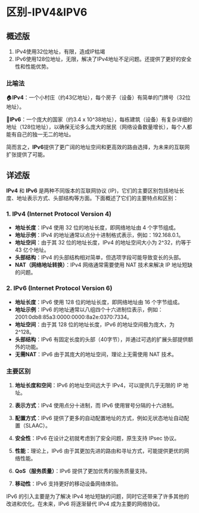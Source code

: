 # 区别-IPV4&IPV6

## 概述版

1. IPv4使用32位地址，有限，造成IP枯竭
2. IPv6使用128位地址，无限，解决了IPv4地址不足问题。还提供了更好的安全性和性能优势。

### 比喻法

🏠**IPv4**：一个小村庄（约43亿地址），每个房子（设备）有简单的门牌号（32位地址）。

🌇**IPv6**：一个庞大的国家（约3.4 x 10^38地址），每栋建筑（设备）有复杂详细的地址（128位地址），以确保无论多么庞大的居民（网络设备数量增长），每个人都能有自己的独一无二的地址。

简而言之，**IPv6**提供了更广阔的地址空间和更高效的路由选择，为未来的互联网扩张提供了可能。


## 详述版

**IPv4** 和 **IPv6** 是两种不同版本的互联网协议 (IP)，它们的主要区别包括地址长度、地址表示方式、头部结构等方面。下面概述了它们的主要特点和区别：

### 1. IPv4 (Internet Protocol Version 4)

- **地址长度**：IPv4 使用 32 位的地址长度，即网络地址由 4 个字节组成。
- **地址示例**：IPv4 的地址通常以点分十进制格式表示，例如：192.168.0.1。
- **地址空间**：由于其 32 位的地址长度，IPv4 的地址空间大小为 2^32，约等于 43 亿个地址。
- **头部结构**：IPv4 的头部结构相对简单，但选项字段可能导致变长的头部。
- **NAT（网络地址转换）**：IPv4 网络通常需要使用 NAT 技术来解决 IP 地址短缺的问题。

### 2. IPv6 (Internet Protocol Version 6)

- **地址长度**：IPv6 使用 128 位的地址长度，即网络地址由 16 个字节组成。
- **地址示例**：IPv6 的地址通常以八组四个十六进制位表示，例如：2001:0db8:85a3:0000:0000:8a2e:0370:7334。
- **地址空间**：由于其 128 位的地址长度，IPv6 的地址空间极为庞大，为 2^128。
- **头部结构**：IPv6 有固定长度的头部（40字节），并通过可选的扩展头部提供额外的功能。
- **无需NAT**：IPv6 由于其庞大的地址空间，理论上无需使用 NAT 技术。

### 主要区别

1. **地址长度和空间**：IPv6 的地址空间远大于 IPv4，可以提供几乎无限的 IP 地址。
   
2. **表示方式**：IPv4 使用点分十进制，而 IPv6 使用冒号分隔的十六进制。

3. **配置方式**：IPv6 提供了更多的自动配置地址的方式，例如无状态地址自动配置（SLAAC）。

4. **安全性**：IPv6 在设计之初就考虑到了安全问题，原生支持 IPsec 协议。

5. **性能**：理论上，IPv6 由于其更加先进的路由和寻址方式，可能提供更优的网络性能。

6. **QoS（服务质量）**：IPv6 提供了更加优秀的服务质量支持。

7. **移动性**：IPv6 支持更好的移动设备网络体验。

IPv6 的引入主要是为了解决 IPv4 地址短缺的问题，同时它还带来了许多其他的改进和优化。在未来，IPv6 将逐渐替代 IPv4 成为主要的网络协议。